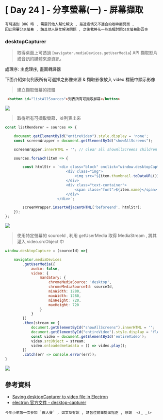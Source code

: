 # [ Day 24 ] - 分享螢幕(一) - 屏幕擷取

```
有時遇到 BUG 時 , 需要其他人幫忙解決 , 最近疫情又不適合約咖啡廳見面 , 
因此需要分享螢幕 , 請其他人幫忙解決問題 , 之後我將花一些篇幅討問分享螢幕那回事
```

### desktopCapturer

> 取得桌面上可透過 [`navigator.mediaDevices.getUserMedia`] API 擷取影片或音訊的媒體來源資訊。

處理序: 主處理序, 畫面轉譯器

下面介紹如何列表所有可選擇之影像來源 & 擷取影像放入 video 標籤中顯示影像

> 建立擷取螢幕的按鈕

```html
 <button id="listAllSources">列表所有可擷取屏幕</button>
```

![](https://i.imgur.com/TVLm1EZ.png)

> 取得所有可擷取螢幕，並列表出來

```javascript
const listRenderer = sources => {

    document.getElementById("entireVideo").style.display = 'none';
    const screenWrapper = document.getElementById("showAllScreens");

    screenWrapper.innerHTML = ''; // clear all showAllScreens children

    sources.forEach(item => {

        const htmlStr = `<div class="block" onclick="window.desktopCapture('${item.id}')">
                            <div class="img">
                                <img src="${item.thumbnail.toDataURL()}" alt="圖片">
                            </div>
                            <div class="text-container">
                                <span class="font">${item.name}</span>
                            </div>
                        </div>`;

        screenWrapper.insertAdjacentHTML('beforeend', htmlStr);
    });
};
```

![](https://i.imgur.com/zJ31hjP.png)

> 使用特定螢幕的 sourceId , 利用 getUserMedia 取得 MediaStream , 將其灌入 video.srcObject 中

```javascript
window.desktopCapture = (sourceId) =>{

    navigator.mediaDevices
        .getUserMedia({
            audio: false,
            video: {
                mandatory: {
                    chromeMediaSource: 'desktop',
                    chromeMediaSourceId: sourceId,
                    minWidth: 1280,
                    maxWidth: 1280,
                    minHeight: 720,
                    maxHeight: 720
                }
            }
        })
        .then(stream => {
            document.getElementById("showAllScreens").innerHTML = '';
            document.getElementById("entireVideo").style.display = 'flex';
            const video = document.getElementById('entireVideo');
            video.srcObject = stream;
            video.onloadedmetadata = () => video.play();
        })
        .catch(err => console.error(err));
}
```

![](https://i.imgur.com/tXmW7N8.png)

## 參考資料

- [Saving desktopCapturer to video file in Electron](https://stackoverflow.com/questions/36753288/saving-desktopcapturer-to-video-file-in-electron)
- [electron 官方文件 - desktop-capturer](https://www.electronjs.org/docs/api/desktop-capturer)

```
今年小弟第一次參加 `鐵人賽` , 如文章有誤 , 請各位前輩提出指正 , 感謝  <(_ _)>
```
